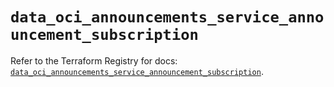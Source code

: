 # `data_oci_announcements_service_announcement_subscription`

Refer to the Terraform Registry for docs: [`data_oci_announcements_service_announcement_subscription`](https://registry.terraform.io/providers/oracle/oci/6.18.0/docs/data-sources/announcements_service_announcement_subscription).

